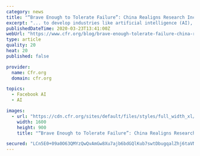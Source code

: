 ```yaml
---
category: news
title: "“Brave Enough to Tolerate Failure”: China Realigns Research Incentives In Pursuit of Technological Supremacy"
excerpt: "... to develop industries like artificial intelligence (AI), biotechnology, high-end manufacturing, new-energy vehicles, and 5G, seek to establish China as the global technological superpower by 2049. But while China is beginning to lead in some of these industries, misguided research incentives in China’s innovation ecosystem have limited ..."
publishedDateTime: 2020-03-23T13:41:00Z
webUrl: "https://www.cfr.org/blog/brave-enough-tolerate-failure-china-realigns-research-incentives-pursuit-technological"
type: article
quality: 20
heat: 20
published: false

provider:
  name: Cfr.org
  domain: cfr.org

topics:
  - Facebook AI
  - AI

images:
  - url: "https://cdn.cfr.org/sites/default/files/styles/full_width_xl/public/image/2020/03/RTX27OBP.jpg"
    width: 1600
    height: 900
    title: "“Brave Enough to Tolerate Failure”: China Realigns Research Incentives In Pursuit of Technological Supremacy"

secured: "LCn5E0+09a0O63QMYzQwQvAmGw8Xu7ajb6bdGQlKub7swtDbugqalZhj6taVNv1/c7JTil/9PMWVyjhUAOp1C0ep8UfHhS8WU0qfMZHc3Xbt0LxX5z18qB7iKpRPHY/I07LNJre1P4Pvgo/Fn0IgI0YaUwZnGkYV1e2KFfaiIqzXnlFCCOpC6mEBu7zqjvkVoQevwSTGuE5VgFHMOn8PM/lH6tP48P1JByDdn3pH6idmTz44wxQZncRwhSfexIdP0vbgjYtsz6GIl/LXgs++blRSr+HRUFSu/3mV08g7I0vd3/SWW+q1nvK7ZFeMtVAi5uuVcvjqkGDF6iwqO07jZ2qwEGwWPQyLE+JEh+1IU2pCkwEeZT2dHVc+U57TTqyUavmLinzGST8+C7+XKRIhLxf5BwYHuLF24wwdOIbqjZJTaeF2RIkDp4m6WDWameMsYbtqGnRlFj7svJr1EIpRJIEi9BdFRQcHp+aNlvCZysc=;oQpgESAM09Ey8i1PByn7qQ=="
---
```


